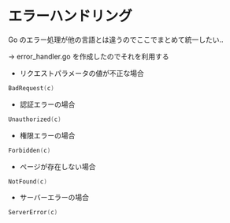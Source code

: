 # エラーハンドリング

Go のエラー処理が他の言語とは違うのでここでまとめて統一したい..

-> error_handler.go を作成したのでそれを利用する

* リクエストパラメータの値が不正な場合

```go
BadRequest(c)
```

* 認証エラーの場合

```go
Unauthorized(c)
```

* 権限エラーの場合

```go
Forbidden(c)
```

* ページが存在しない場合

```go
NotFound(c)
```

* サーバーエラーの場合

```go
ServerError(c)
```

